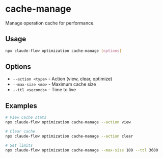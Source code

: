 # cache-manage

Manage operation cache for performance.

## Usage

```bash
npx claude-flow optimization cache-manage [options]
```

## Options

- `--action <type>` - Action (view, clear, optimize)
- `--max-size <mb>` - Maximum cache size
- `--ttl <seconds>` - Time to live

## Examples

```bash
# View cache stats
npx claude-flow optimization cache-manage --action view

# Clear cache
npx claude-flow optimization cache-manage --action clear

# Set limits
npx claude-flow optimization cache-manage --max-size 100 --ttl 3600
```
